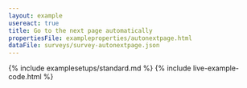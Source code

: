 ```yaml
---
layout: example
usereact: true
title: Go to the next page automatically
propertiesFile: exampleproperties/autonextpage.html
dataFile: surveys/survey-autonextpage.json
---
```


{% include examplesetups/standard.md %}
{% include live-example-code.html %}